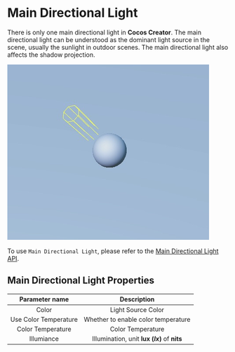 # Main Directional Light

There is only one main directional light in __Cocos Creator__. The main directional light can be understood as the dominant light source in the scene, usually the sunlight in outdoor scenes. The main directional light also affects the shadow projection.

![main dir light](dir-light.jpg)

To use `Main Directional Light`, please refer to the [Main Directional Light API](https://docs.cocos.com/creator/api/en/classes/component_light.directionallight.html).

## Main Directional Light Properties

| Parameter name | Description |
|:-------:|:---:|
| Color | Light Source Color |
| Use Color Temperature | Whether to enable color temperature |
| Color Temperature | Color Temperature |
| Illumiance | Illumination, unit **lux (*lx*)** of **nits** |
